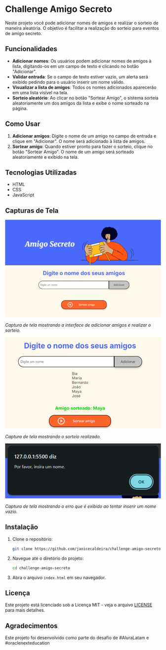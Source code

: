 # Challenge Amigo Secreto

Neste projeto você pode adicionar nomes de amigos e realizar o sorteio de maneira aleatória. O objetivo é facilitar a realização do sorteio para eventos de amigo secreto.

## Funcionalidades

- **Adicionar nomes**: Os usuários podem adicionar nomes de amigos à lista, digitando-os em um campo de texto e clicando no botão "Adicionar".
- **Validar entrada**: Se o campo de texto estiver vazio, um alerta será exibido pedindo para o usuário inserir um nome válido.
- **Visualizar a lista de amigos**: Todos os nomes adicionados aparecerão em uma lista visível na tela.
- **Sorteio aleatório**: Ao clicar no botão "Sortear Amigo", o sistema sorteia aleatoriamente um dos amigos da lista e exibe o nome sorteado na página.

## Como Usar

1. **Adicionar amigos**: Digite o nome de um amigo no campo de entrada e clique em "Adicionar". O nome será adicionado à lista de amigos.
2. **Sortear amigo**: Quando estiver pronto para fazer o sorteio, clique no botão "Sortear Amigo". O nome de um amigo será sorteado aleatoriamente e exibido na tela.

## Tecnologias Utilizadas

- HTML
- CSS
- JavaScript

## Capturas de Tela

![Tela inicial do Amigo Secreto](./assets/tela-inicial.png)

*Captura de tela mostrando a interface de adicionar amigos e realizar o sorteio.*

![Tela do Sorteio do Amigo Secreto](./assets/sorteio-realizado.png)

*Captura de tela mostrando o sorteio realizado.*

![Erro de Validação](./assets/erro-validacao.png)

*Captura de tela mostrando o erro que é exibido ao tentar inserir um nome vazio.*

## Instalação

1. Clone o repositório:

   ```bash
   git clone https://github.com/janicecaldeira/challenge-amigo-secreto.git
   ```

2. Navegue até o diretório do projeto:

   ```bash
   cd challenge-amigo-secreto
   ```

3. Abra o arquivo `index.html` em seu navegador.

## Licença

Este projeto está licenciado sob a Licença MIT - veja o arquivo [LICENSE](LICENSE) para mais detalhes.

## Agradecimentos

Este projeto foi desenvolvido como parte do desafio de #AluraLatam e #oraclenexteducation
